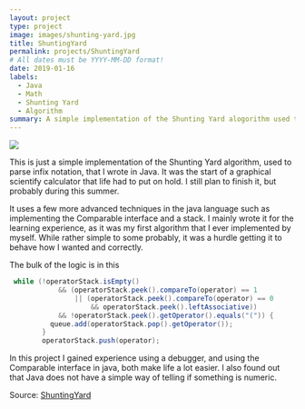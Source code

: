 ```yaml
---
layout: project
type: project
image: images/shunting-yard.jpg
title: ShuntingYard
permalink: projects/ShuntingYard
# All dates must be YYYY-MM-DD format!
date: 2019-01-16
labels:
  - Java
  - Math
  - Shunting Yard
  - Algorithm
summary: A simple implementation of the Shunting Yard alogorithm used to parse infix notation to postfix.
---
```


<img class="ui medium right floated rounded image" src="../images/vacay-home-page.png">

This is just a simple implementation of the Shunting Yard algorithm, used to parse infix notation, that I wrote in Java. It was the start of a graphical scientify calculator that life had to put on hold. I still plan to finish it, but probably during this summer.

It uses a few more advanced techniques in the java language such as implementing the Comparable interface and a stack. I mainly wrote it for the learning experience, as it was my first algorithm that I ever implemented by myself. While rather simple to some probably, it was a hurdle getting it to behave how I wanted and correctly.

The bulk of the logic is in this 
```java
 while (!operatorStack.isEmpty()
            && (operatorStack.peek().compareTo(operator) == 1
                || (operatorStack.peek().compareTo(operator) == 0
                    && operatorStack.peek().leftAssociative))
            && !operatorStack.peek().getOperator().equals("(")) {
          queue.add(operatorStack.pop().getOperator());
        }
        operatorStack.push(operator);
```


In this project I gained experience using a debugger, and using the Comparable interface in java, both make life a lot easier. I also found out that Java does not have a simple way of telling if something is numeric.
 
Source: <a href="https://github.com/acathers/ShuntingYard"><i class="large github icon"></i>ShuntingYard</a>
